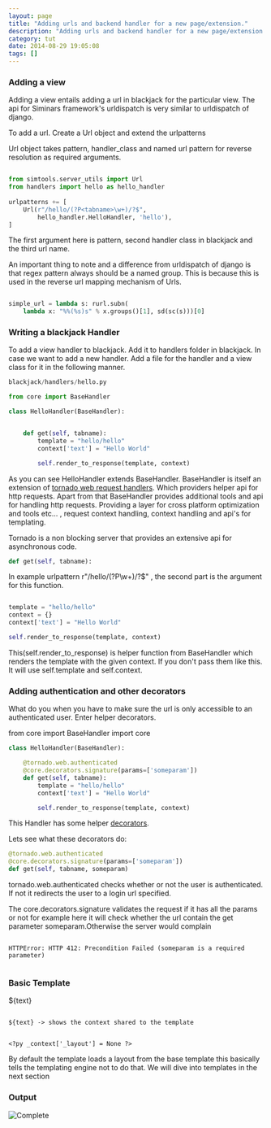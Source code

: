 ```yaml
---
layout: page
title: "Adding urls and backend handler for a new page/extension."
description: "Adding urls and backend handler for a new page/extension."
category: tut
date: 2014-08-29 19:05:08
tags: []
---
```


### Adding a view

Adding a view entails adding a url in blackjack for the particular view. The api for Siminars framework's urldispatch is very similar to urldispatch of django.

To add a url. Create a Url object and extend the urlpatterns

Url object takes pattern, handler_class and named url pattern for reverse resolution as required arguments.

```python

from simtools.server_utils import Url
from handlers import hello as hello_handler
 
urlpatterns += [
    Url(r"/hello/(?P<tabname>\w+)/?$",
        hello_handler.HelloHandler, 'hello'),
]

``` 

The first argument here is pattern, second handler class in blackjack and the third url name.

An important thing to note and a difference from urldispatch of django is that regex pattern always should be a named group. This is because this is used in the reverse url mapping mechanism of Urls.

```python

simple_url = lambda s: rurl.subn(
    lambda x: "%%(%s)s" % x.groups()[1], sd(sc(s)))[0]

``` 



### Writing a blackjack Handler

To add a view handler to blackjack. Add it to handlers folder in blackjack. In case we want to add a new handler. Add a file for the handler and a view class for it in the following manner.

```python
blackjack/handlers/hello.py

from core import BaseHandler

class HelloHandler(BaseHandler):


    def get(self, tabname):
    	template = "hello/hello"
       	context['text'] = "Hello World"

        self.render_to_response(template, context)


```

As you can see HelloHandler extends BaseHandler. BaseHandler is itself an extension of [tornado web request handlers](http://www.tornadoweb.org/en/branch2.1/web.html). Which providers helper api for http requests. Apart from that BaseHandler provides additional tools and api for handling http requests. Providing a layer for cross platform optimization and tools etc... , request context handling, context handling and api's for templating.


 

Tornado is a non blocking server that provides an extensive api for asynchronous code.



```python
def get(self, tabname):
```
In example urlpattern r"/hello/(?P<tabname>\w+)/?$" , the second part is the argument for this function.







```python

template = "hello/hello"
context = {}
context['text'] = "Hello World"

self.render_to_response(template, context)
```

This(self.render_to_response) is helper function from  BaseHandler which renders the template with the given context. If you don't pass them like this. It will use self.template and self.context.

### Adding authentication and other decorators
What do you when you have to make sure the url is only accessible to an authenticated user. Enter helper decorators.

from core import BaseHandler
import core

```python
class HelloHandler(BaseHandler):

    @tornado.web.authenticated
    @core.decorators.signature(params=['someparam'])
    def get(self, tabname):
    	template = "hello/hello"
       	context['text'] = "Hello World"

        self.render_to_response(template, context)

```

This Handler has some helper [decorators](http://simeonfranklin.com/blog/2012/jul/1/python-decorators-in-12-steps/).

Lets see what these decorators do:

```python
@tornado.web.authenticated
@core.decorators.signature(params=['someparam'])
def get(self, tabname, someparam)
```

tornado.web.authenticated checks whether or not the user is authenticated. If not it redirects the user to a login url specified.

The core.decorators.signature validates the request if it has all the params or not for example here it will check whether the url contain the get parameter someparam.Otherwise the server would complain

```text

HTTPError: HTTP 412: Precondition Failed (someparam is a required parameter)
  
```


### Basic Template

<?py _context['_layout'] = None ?>
<html>
<body>

${text}

</body>

</html>

```text

${text} -> shows the context shared to the template

```

```text

<?py _context['_layout'] = None ?>

```

By default the template loads a layout from the base template this basically tells the templating engine not to do that. We will dive into templates in the next section

### Output

![Complete](/img/helloworld.png?raw=true)


